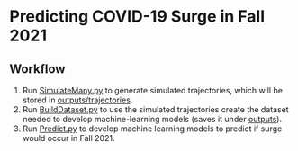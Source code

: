 # Predicting COVID-19 Surge in Fall 2021

## Workflow

1. Run [SimulateMany.py](SimulateMany.py) to generate simulated trajectories, which will be stored in
[outputs/trajectories](outputs/trajectories).
2. Run [BuildDataset.py](BuildDataset.py) to use the simulated trajectories create the dataset needed 
   to develop machine-learning models (saves it under [outputs](outputs)).
3. Run [Predict.py](Predict.py) to develop machine learning models to predict if surge would occur in Fall 2021.
